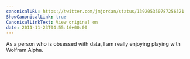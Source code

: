 ```yaml
---
canonicalURL: https://twitter.com/jmjordan/status/139205350787256321
ShowCanonicalLink: true
CanonicalLinkText: View original on
date: 2011-11-23T04:55:16+00:00
---
```

As a person who is obsessed with data, I am really enjoying playing with Wolfram Alpha.
